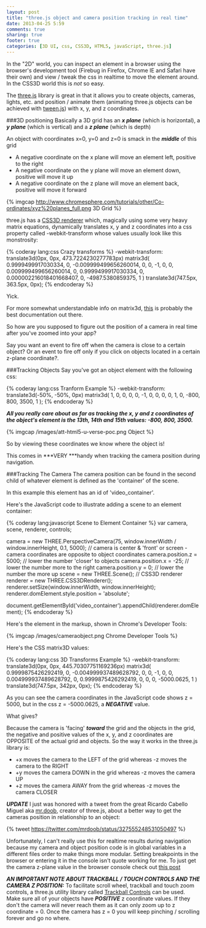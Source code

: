 ```yaml
---
layout: post
title: "three.js object and camera position tracking in real time"
date: 2013-04-25 5:59
comments: true
sharing: true
footer: true
categories: [3D UI, css, CSS3D, HTML5, javaScript, three.js]
---
```


In the "2D" world, you can inspect an element in a browser using the browser's development
    tool (Firebug in Firefox, Chrome IE and Safari have their own) and view / tweak the css
    in realtime to move the element around.
In the CSS3D world this is *not* so easy.

  <!-- more -->

The [three.js](http://threejs.org/) library
is great in that it allows you to create objects, cameras, lights, etc. and position / animate
them (animating three.js objects can be achieved with [tween.js](https://raw.github.com/mrdoob/three.js/master/examples/js/libs/tween.min.js))
with x, y, and z coordinates.

###3D positioning
Basically a 3D grid has an ***x plane*** (which is horizontal), a ***y plane***
(which is vertical) and a ***z plane*** (which is depth)

An object with coordinates x=0, y=0 and z=0 is smack in the ***middle*** of this grid
 * A negative coordinate on the x plane will move an element left, positive to the right
 * A negative coordinate on the y plane will move an element down, positive will move it up
 * A negative coordinate on the z plane will move an element back, positive will move it forward

  {% imgcap http://www.chromesphere.com/tutorials/other/Co-ordinates/xyz%20planes_full.png 3D Grid %}

three.js has a [CSS3D renderer](https://raw.github.com/mrdoob/three.js/master/examples/js/renderers/CSS3DRenderer.js)
which, magically using some very heavy matrix equations, dynamically translates x, y and z
coordinates into a css property called -webkit-transform whose values usually look like this monstrosity:

{% coderay lang:css Crazy transforms %}
-webkit-transform:
   translate3d(0px, 0px, 473.7224230277783px)
   matrix3d(
      0.9999499917030334, 0, -0.009999499656260014, 0,
      0, -1, 0, 0,
      0.009999499656260014, 0, 0.9999499917030334, 0,
      0.000002216018401668407, 0, -4987.5380859375, 1
   )
   translate3d(747.5px, 363.5px, 0px);
{% endcoderay %}

Yick.

For more somewhat understandable info on matrix3d, [this](http://9elements.com/html5demos/matrix3d/)
is probably the best documentation out there.

So how are you supposed to figure out the position of a camera in real time after you've zoomed into your app?

Say you want an event to fire off when the camera is close to a certain object? Or an event to
fire off only if you click on objects located in a certain z-plane coordinate?.

###Tracking Objects
Say you've got an object element with the following css:

{% coderay lang:css Tranform Example %}
-webkit-transform:
 translate3d(-50%, -50%, 0px)
 matrix3d(
 1, 0, 0, 0,
 0, -1, 0, 0,
 0, 0, 1, 0,
 -800, 800, 3500, 1
 );
{% endcoderay %}

***All you really care about as far as tracking the x, y and z coordinates
            of the object's element is the 13th, 14th and 15th values: -800, 800, 3500.***

{% imgcap /images/att-html5-u-verse-poc.png Object %}

So by viewing these coordinates we know where the object is!

This comes in ***VERY ***handy when tracking the camera position during navigation.

###Tracking The Camera
The camera position can be found in the second child of whatever element is defined as the 'container' of the scene.

In this example this element has an id of 'video_container'.

Here's the JavaScript code to illustrate adding a scene to an element container:

{% coderay lang:javascript Scene to Element Container %}
var camera, scene, renderer, controls;

camera = new THREE.PerspectiveCamera(75, window.innerWidth / window.innerHeight, 0.1, 5000);
// camera is center & 'front' or screen - camera coordinates are opposite to object coordinates
camera.position.z = 5000; // lower the number 'closer' to objects
camera.position.x = -25; // lower the number more to the right
camera.position.y = 0; // lower the number the more up
scene = new THREE.Scene();
// CSS3D renderer
renderer = new THREE.CSS3DRenderer();
renderer.setSize(window.innerWidth, window.innerHeight);
renderer.domElement.style.position = 'absolute';

document.getElementById('video_container').appendChild(renderer.domElement);
{% endcoderay %}

Here's the element in the markup, shown in Chrome's Developer Tools:

{% imgcap /images/cameraobject.png Chrome Developer Tools %}

Here's the CSS matrix3D values:

{% coderay lang:css 3D Transforms Example %}
-webkit-transform:
   translate3d(0px, 0px, 445.70307751169236px)
   matrix3d(
      0.9999875426292419, 0, -0.004999937489628792,
      0, 0, -1,
      0, 0, 0.004999937489628792,
      0, 0.9999875426292419, 0,
      0, 0, -5000.0625, 1
   )
   translate3d(747.5px, 342px, 0px);
{% endcoderay %}

As you can see the camera coordinates in the JavaScript code shows z = 5000,
but in the css z = -5000.0625, a ***NEGATIVE*** value.

What gives?

Because the camera is 'facing' ***toward*** the grid and the objects in the grid,
the negative and positive values of the x, y, and z coordinates are OPPOSITE of the actual grid and objects.
So the way it works in the three.js library is:
 * +x moves the camera to the LEFT of the grid whereas -z moves the camera to the RIGHT
 * +y moves the camera DOWN in the grid whereas -z moves the camera UP
 * +z moves the camera AWAY from the grid whereas -z moves the camera CLOSER

 ***UPDATE***
I just was honored with a tweet from the great Ricardo Cabello Miguel aka [mr.doob](http://www.mrdoob.com/),
creator of three.js, about a better way to get the cameras position in relationship to an object:

{% tweet https://twitter.com/mrdoob/status/327555248531050497 %}

Unfortunately, I can't really use this for realtime results during navigation
because my camera and object position code is in global variables in a different
files order to make things more modular.
Setting breakpoints in the browser or
entering it in the console isn't quote working for me. To just get the camera z-plane
value in the browser console check out
  [this post](/blog/2013/05/01/trick-to-get-three-js-camera-z-plane-value-in-browser-development-tools-console/)

***AN IMPORTANT NOTE ABOUT TRACKBALL / TOUCH CONTROLS AND THE CAMERA Z POSITION:***
To facilitate scroll wheel, trackball and touch zoom controls, a three.js utility
library
called [Trackball Controls](https://raw.github.com/mrdoob/three.js/master/examples/js/controls/TrackballControls.js)
can be used.
Make sure all of your objects have ***POSITIVE*** z coordinate values.
If they don't the camera will never reach them as it can only zoom up to
z coordinate = 0. Once the camera has z = 0 you will keep pinching / scrolling forever and go no where.
